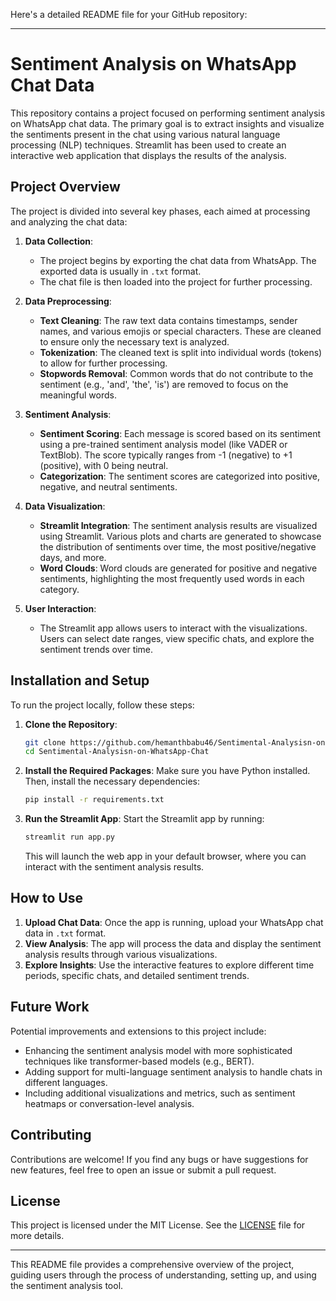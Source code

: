 Here's a detailed README file for your GitHub repository:

---

# Sentiment Analysis on WhatsApp Chat Data

This repository contains a project focused on performing sentiment analysis on WhatsApp chat data. The primary goal is to extract insights and visualize the sentiments present in the chat using various natural language processing (NLP) techniques. Streamlit has been used to create an interactive web application that displays the results of the analysis.

## Project Overview

The project is divided into several key phases, each aimed at processing and analyzing the chat data:

1. **Data Collection**:
   - The project begins by exporting the chat data from WhatsApp. The exported data is usually in `.txt` format.
   - The chat file is then loaded into the project for further processing.

2. **Data Preprocessing**:
   - **Text Cleaning**: The raw text data contains timestamps, sender names, and various emojis or special characters. These are cleaned to ensure only the necessary text is analyzed.
   - **Tokenization**: The cleaned text is split into individual words (tokens) to allow for further processing.
   - **Stopwords Removal**: Common words that do not contribute to the sentiment (e.g., 'and', 'the', 'is') are removed to focus on the meaningful words.

3. **Sentiment Analysis**:
   - **Sentiment Scoring**: Each message is scored based on its sentiment using a pre-trained sentiment analysis model (like VADER or TextBlob). The score typically ranges from -1 (negative) to +1 (positive), with 0 being neutral.
   - **Categorization**: The sentiment scores are categorized into positive, negative, and neutral sentiments.

4. **Data Visualization**:
   - **Streamlit Integration**: The sentiment analysis results are visualized using Streamlit. Various plots and charts are generated to showcase the distribution of sentiments over time, the most positive/negative days, and more.
   - **Word Clouds**: Word clouds are generated for positive and negative sentiments, highlighting the most frequently used words in each category.

5. **User Interaction**:
   - The Streamlit app allows users to interact with the visualizations. Users can select date ranges, view specific chats, and explore the sentiment trends over time.

## Installation and Setup

To run the project locally, follow these steps:

1. **Clone the Repository**:
   ```bash
   git clone https://github.com/hemanthbabu46/Sentimental-Analysisn-on-WhatsApp-Chat.git
   cd Sentimental-Analysisn-on-WhatsApp-Chat
   ```

2. **Install the Required Packages**:
   Make sure you have Python installed. Then, install the necessary dependencies:
   ```bash
   pip install -r requirements.txt
   ```

3. **Run the Streamlit App**:
   Start the Streamlit app by running:
   ```bash
   streamlit run app.py
   ```

   This will launch the web app in your default browser, where you can interact with the sentiment analysis results.

## How to Use

1. **Upload Chat Data**: Once the app is running, upload your WhatsApp chat data in `.txt` format.
2. **View Analysis**: The app will process the data and display the sentiment analysis results through various visualizations.
3. **Explore Insights**: Use the interactive features to explore different time periods, specific chats, and detailed sentiment trends.

## Future Work

Potential improvements and extensions to this project include:

- Enhancing the sentiment analysis model with more sophisticated techniques like transformer-based models (e.g., BERT).
- Adding support for multi-language sentiment analysis to handle chats in different languages.
- Including additional visualizations and metrics, such as sentiment heatmaps or conversation-level analysis.

## Contributing

Contributions are welcome! If you find any bugs or have suggestions for new features, feel free to open an issue or submit a pull request.

## License

This project is licensed under the MIT License. See the [LICENSE](LICENSE) file for more details.

---

This README file provides a comprehensive overview of the project, guiding users through the process of understanding, setting up, and using the sentiment analysis tool.

